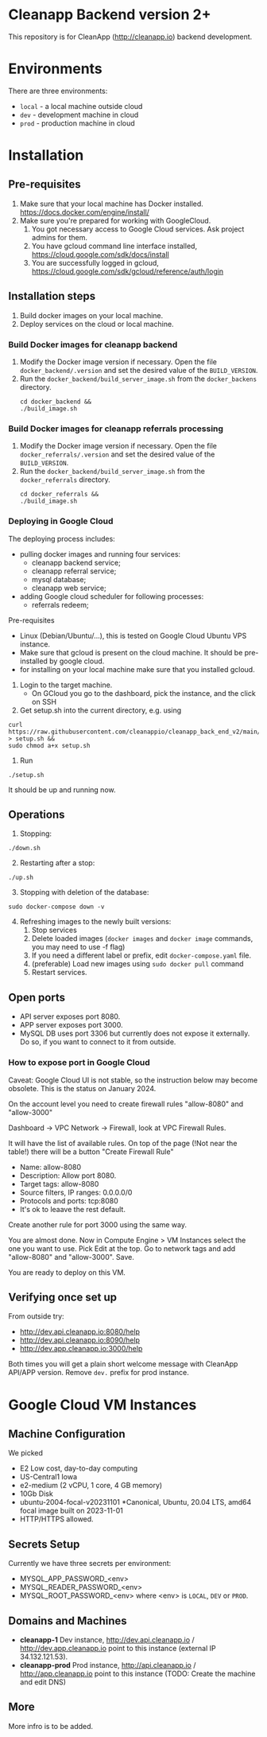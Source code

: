 # Cleanapp Backend version 2+

This repository is for CleanApp (http://cleanapp.io) backend development.

# Environments
There are three environments:
*   `local` - a local machine outside cloud
*   `dev` - development machine in cloud
*   `prod` - production machine in cloud

# Installation

## Pre-requisites

1.  Make sure that your local machine has Docker installed. https://docs.docker.com/engine/install/
1.  Make sure you're prepared for working with GoogleCloud.
    1.  You got necessary access to Google Cloud services. Ask project admins for them.
    1.  You have gcloud command line interface installed, https://cloud.google.com/sdk/docs/install
    1.  You are successfully logged in gcloud, https://cloud.google.com/sdk/gcloud/reference/auth/login

## Installation steps

1.  Build docker images on your local machine.
1.  Deploy services on the cloud or local machine.

### Build Docker images for cleanapp backend

1.  Modify the Docker image version if necessary. Open the file `docker_backend/.version` and set the desired value of the `BUILD_VERSION`.
1.  Run the `docker_backend/build_server_image.sh` from the `docker_backens` directory.
    ```
    cd docker_backend &&
    ./build_image.sh
    ```

### Build Docker images for cleanapp referrals processing

1.  Modify the Docker image version if necessary. Open the file `docker_referrals/.version` and set the desired value of the `BUILD_VERSION`.
1.  Run the `docker_backend/build_server_image.sh` from the `docker_referrals` directory.
    ```
    cd docker_referrals &&
    ./build_image.sh
    ```

### Deploying in Google Cloud

The deploying process includes:
*   pulling docker images and running four services:
    *   cleanapp backend service;
    *   cleanapp referral service;
    *   mysql database;
    *   cleanapp web service;
*   adding Google cloud scheduler for following processes:
    *   referrals redeem;

Pre-requisites

*   Linux (Debian/Ubuntu/...), this is tested on Google Cloud Ubuntu VPS instance.
*   Make sure that gcloud is present on the cloud machine. It should be pre-installed by google cloud.
*   for installing on your local machine make sure that you installed gcloud.

1. Login to the target machine.
   * On GCloud you go to the dashboard, pick the instance, and the click on SSH
1. Get setup.sh into the current directory, e.g. using
```shell
curl https://raw.githubusercontent.com/cleanappio/cleanapp_back_end_v2/main/setup/setup.sh > setup.sh &&
sudo chmod a+x setup.sh
```
1. Run
```
./setup.sh
```

It should be up and running now.

## Operations

1. Stopping:
```
./down.sh
```
2. Restarting after a stop:
```
./up.sh
```
3. Stopping with deletion of the database:
```
sudo docker-compose down -v
```
4. Refreshing images to the newly built versions:
    1. Stop services
    2. Delete loaded images (```docker images``` and ```docker image``` commands, you may need to use -f flag)
    3. If you need a different label or prefix, edit ```docker-compose.yaml``` file.
    4. (preferable) Load new images using ```sudo docker pull``` command
    5. Restart services.

## Open ports

* API server exposes port 8080.
* APP server exposes port 3000.
* MySQL DB uses port 3306 but currently does not expose it externally. Do so,
if you want to connect to it from outside.

### How to expose port in Google Cloud

Caveat: Google Cloud UI is not stable, so the instruction below may become obsolete. This is the status on January 2024.

On the account level you need to create firewall rules "allow-8080" and "allow-3000"

Dashboard -> VPC Network -> Firewall, look at VPC Firewall Rules.

It will have the list of available rules.
On top of the page (!Not near the table!) there will be a button "Create Firewall Rule"

- Name: allow-8080
- Description: Allow port 8080.
- Target tags: allow-8080
- Source filters, IP ranges: 0.0.0.0/0
- Protocols and ports: tcp:8080
- It's ok to leaave the rest default.

Create another rule for port 3000 using the same way.

You are almost done. Now in Compute Engine > VM Instances select the one you want to use. Pick Edit at the top. Go to network tags and add "allow-8080" and "allow-3000". Save. 

You are ready to deploy on this VM.

## Verifying once set up

From outside try:
- http://dev.api.cleanapp.io:8080/help
- http://dev.api.cleanapp.io:8090/help
- http://dev.app.cleanapp.io:3000/help

Both times you will get a plain short welcome message with CleanApp API/APP version. Remove ```dev.``` prefix for prod instance.

# Google Cloud VM Instances

## Machine Configuration
We picked

* E2 Low cost, day-to-day computing
* US-Central1 Iowa
* e2-medium (2 vCPU, 1 core, 4 GB memory)
* 10Gb Disk
* ubuntu-2004-focal-v20231101
  *Canonical, Ubuntu, 20.04 LTS, amd64 focal image built on 2023-11-01
* HTTP/HTTPS allowed.

## Secrets Setup
Currently we have three secrets per environment:
*   MYSQL_APP_PASSWORD_&lt;env&gt;
*   MYSQL_READER_PASSWORD_&lt;env&gt;
*   MYSQL_ROOT_PASSWORD_&lt;env&gt;
where &lt;env&gt; is `LOCAL`, `DEV` or `PROD`.

## Domains and Machines

* **cleanapp-1** Dev instance, http://dev.api.cleanapp.io / http://dev.app.cleanapp.io point to this instance (external IP 34.132.121.53).
* **cleanapp-prod** Prod instance, http://api.cleanapp.io / http://app.cleanapp.io point to this instance (TODO: Create the machine and edit DNS)

## More

More infro is to be added.
